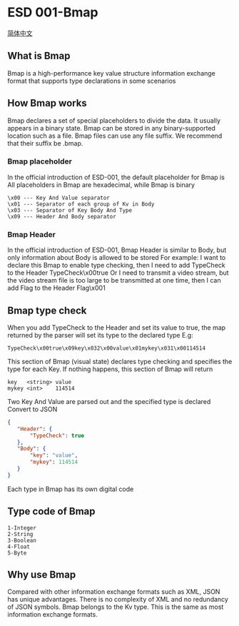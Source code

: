 # ESD 001-Bmap
<a href="./zh_README.md">简体中文</a>
 ## What is Bmap
 Bmap is a high-performance key value structure information exchange format that supports type declarations in some scenarios

 ## How Bmap works
 Bmap declares a set of special placeholders to divide the data. It usually appears in a binary state. Bmap can be stored in any binary-supported location such as a file. Bmap files can use any file suffix. We recommend that their suffix be .bmap.

 ### Bmap placeholder
 In the official introduction of ESD-001, the default placeholder for Bmap is
 All placeholders in Bmap are hexadecimal, while Bmap is binary
 ```
 ‌\x00 --- Key And Value separator
 ‌\x01 --- Separator of each group of Kv in Body
 ‌\x03 --- Separator of Key Body And Type
 ‌\x09 --- Header And Body separator
 ```
 ### Bmap Header
 In the official introduction of ESD-001, Bmap Header is similar to Body, but only information about Body is allowed to be stored
 For example: I want to declare this Bmap to enable type checking, then I need to add TypeCheck to the Header
 TypeCheck\x00true
 Or I need to transmit a video stream, but the video stream file is too large to be transmitted at one time, then I can add Flag to the Header
 Flag\x001

 ## Bmap type check
 When you add TypeCheck to the Header and set its value to true, the map returned by the parser will set its type to the declared type
 E.g:
 ```
 TypeCheck\x00true\x09key\x032\x00value\x01mykey\x031\x00114514
 ```
 This section of Bmap (visual state) declares type checking and specifies the type for each Key. If nothing happens, this section of Bmap will return
 ```
 key   <string> value
 mykey <int>    114514
 ```
 Two Key And Value are parsed out and the specified type is declared
 Convert to JSON
 ```json
 {
	"Header": {
		"TypeCheck": true
	},
	"Body": {
		"key": "value",
		"mykey": 114514
	}
}
 ```
 Each type in Bmap has its own digital code
 ## Type code of Bmap
 ```
 ‌1-Integer
 ‌2-String
 ‌3-Boolean
 ‌4-Float
 ‌5-Byte
 ```
 ## Why use Bmap
 Compared with other information exchange formats such as XML, JSON has unique advantages. There is no complexity of XML and no redundancy of JSON symbols. Bmap belongs to the Kv type. This is the same as most information exchange formats.

